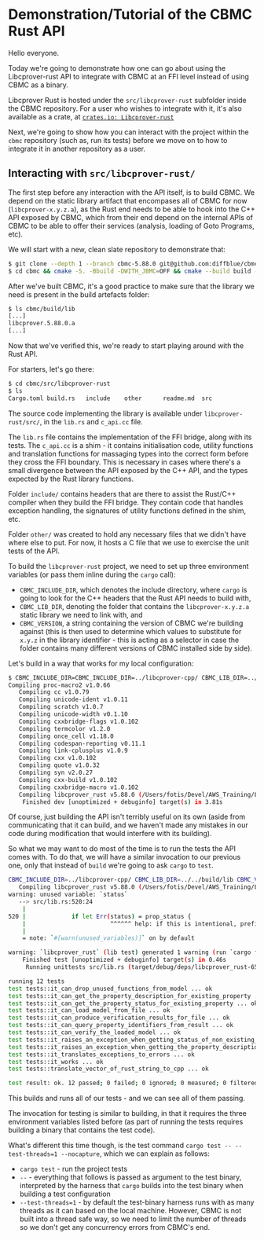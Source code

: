 # Demonstration/Tutorial of the CBMC Rust API

Hello everyone.

Today we're going to demonstrate how one can go about using the Libcprover-rust
API to integrate with CBMC at an FFI level instead of using CBMC as a binary.

Libcprover Rust is hosted under the `src/libcprover-rust` subfolder inside the
CBMC repository. For a user who wishes to integrate with it, it's also available
as a crate, at [`crates.io: Libcprover-rust`](https://crates.io/crates/libcprover_rust)

Next, we're going to show how you can interact with the project within the
`cbmc` repository (such as, run its tests) before we move on to how to integrate
it in another repository as a user.

## Interacting with `src/libcprover-rust/`

The first step before any interaction with the API itself, is to build CBMC.
We depend on the static library artifact that encompases all of CBMC for now
(`libcprover-x.y.z.a`), as the Rust end needs to be able to hook into the
C++ API exposed by CBMC, which from their end depend on the internal APIs of
CBMC to be able to offer their services (analysis, loading of Goto Programs, etc).

We will start with a new, clean slate repository to demonstrate that:

```sh
$ git clone --depth 1 --branch cbmc-5.88.0 git@github.com:diffblue/cbmc.git
$ cd cbmc && cmake -S. -Bbuild -DWITH_JBMC=OFF && cmake --build build -j10 
```

After we've built CBMC, it's a good practice to make sure that the library
we need is present in the build artefacts folder:

```sh
$ ls cbmc/build/lib
[...]
libcprover.5.88.0.a
[...]
```

Now that we've verified this, we're ready to start playing around with the
Rust API.

For starters, let's go there:

```sh
$ cd cbmc/src/libcprover-rust
$ ls
Cargo.toml build.rs   include    other      readme.md  src
```

The source code implementing the library is available under `libcprover-rust/src/`,
in the `lib.rs` and `c_api.cc` file.

The `lib.rs` file contains the implementation of the FFI bridge, along with its
tests. The `c_api.cc` is a shim - it contains initialisation code, utility functions
and translation functions for massaging types into the correct form before they cross
the FFI boundary. This is necessary in cases where there's a small divergence between
the API exposed by the C++ API, and the types expected by the Rust library functions.

Folder `include/` contains headers that are there to assist the Rust/C++ compiler
when they build the FFI bridge. They contain code that handles exception handling,
the signatures of utility functions defined in the shim, etc.

Folder `other/` was created to hold any necessary files that we didn't have where else
to put. For now, it hosts a C file that we use to exercise the unit tests of the API.

To build the `libcprover-rust` project, we need to set up three environment variables
(or pass them inline during the `cargo` call):

* `CBMC_INCLUDE_DIR`, which denotes the include directory, where `cargo` is going to
  look for the C++ headers that the Rust API needs to build with,
* `CBMC_LIB_DIR`, denoting the folder that contains the `libcprover-x.y.z.a` static library
  we need to link with, and
* `CBMC_VERSION`, a string containing the version of CBMC we're building against (this is
  then used to determine which values to substitute for `x.y.z` in the library identifier -
  this is acting as a selector in case the folder contains many different versions of
  CBMC installed side by side).

Let's build in a way that works for my local configuration:

```sh
$ CBMC_INCLUDE_DIR=CBMC_INCLUDE_DIR=../libcprover-cpp/ CBMC_LIB_DIR=../../build/lib CBMC_VERSION=5.88.0 cargo build
Compiling proc-macro2 v1.0.66
   Compiling cc v1.0.79
   Compiling unicode-ident v1.0.11
   Compiling scratch v1.0.7
   Compiling unicode-width v0.1.10
   Compiling cxxbridge-flags v1.0.102
   Compiling termcolor v1.2.0
   Compiling once_cell v1.18.0
   Compiling codespan-reporting v0.11.1
   Compiling link-cplusplus v1.0.9
   Compiling cxx v1.0.102
   Compiling quote v1.0.32
   Compiling syn v2.0.27
   Compiling cxx-build v1.0.102
   Compiling cxxbridge-macro v1.0.102
   Compiling libcprover_rust v5.88.0 (/Users/fotis/Devel/AWS_Training/Libcprover-rust-demo/cbmc/src/libcprover-rust)
    Finished dev [unoptimized + debuginfo] target(s) in 3.81s
```

Of course, just building the API isn't terribly useful on its own (aside from communicating
that it can build, and we haven't made any mistakes in our code during modification that
would interfere with its building).

So what we may want to do most of the time is to run the tests the API comes with. To do
that, we will have a similar invocation to our previous one, only that instead of `build`
we're going to ask `cargo` to `test`.

```sh
CBMC_INCLUDE_DIR=../libcprover-cpp/ CBMC_LIB_DIR=../../build/lib CBMC_VERSION=5.88.0 cargo test -- --test-threads=1 --nocapture
   Compiling libcprover_rust v5.88.0 (/Users/fotis/Devel/AWS_Training/Libcprover-rust-demo/cbmc/src/libcprover-rust)
warning: unused variable: `status`
   --> src/lib.rs:520:24
    |
520 |             if let Err(status) = prop_status {
    |                        ^^^^^^ help: if this is intentional, prefix it with an underscore: `_status`
    |
    = note: `#[warn(unused_variables)]` on by default

warning: `libcprover_rust` (lib test) generated 1 warning (run `cargo fix --lib -p libcprover_rust --tests` to apply 1 suggestion)
    Finished test [unoptimized + debuginfo] target(s) in 0.46s
     Running unittests src/lib.rs (target/debug/deps/libcprover_rust-65042c1e82f1d709)

running 12 tests
test tests::it_can_drop_unused_functions_from_model ... ok
test tests::it_can_get_the_property_description_for_existing_property ... ok
test tests::it_can_get_the_property_status_for_existing_property ... ok
test tests::it_can_load_model_from_file ... ok
test tests::it_can_produce_verification_results_for_file ... ok
test tests::it_can_query_property_identifiers_from_result ... ok
test tests::it_can_verify_the_loaded_model ... ok
test tests::it_raises_an_exception_when_getting_status_of_non_existing_property ... ok
test tests::it_raises_an_exception_when_getting_the_property_description_for_nonexisting_property ... ok
test tests::it_translates_exceptions_to_errors ... ok
test tests::it_works ... ok
test tests::translate_vector_of_rust_string_to_cpp ... ok

test result: ok. 12 passed; 0 failed; 0 ignored; 0 measured; 0 filtered out; finished in 0.25s
```

This builds and runs all of our tests - and we can see all of them passing.

The invocation for testing is similar to building, in that it requires the three environment
variables listed before (as part of running the tests requires building a binary that contains
the test code).

What's different this time though, is the test command `cargo test -- --test-threads=1 --nocapture`,
which we can explain as follows:

* `cargo test` - run the project tests
* `--` - everything that follows is passed as argument to the test binary, interpreted by
  the harness that `cargo` builds into the test binary when building a test configuration
* `--test-threads=1` - by default the test-binary harness runs with as many threads as it
  can based on the local machine. However, CBMC is not built into a thread safe way, so we
  need to limit the number of threads so we don't get any concurrency errors from CBMC's end.
